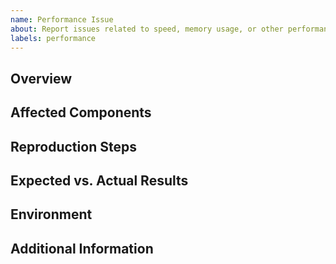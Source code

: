 ```yaml
---
name: Performance Issue
about: Report issues related to speed, memory usage, or other performance problems.
labels: performance
---
```


## Overview

<!-- Briefly describe the performance issue. What is slowing down, what should be improved? -->

## Affected Components

<!-- Identify which parts of the codebase are affected. If specific routes, endpoints, or UI components, please specify. -->

## Reproduction Steps

<!-- Provide steps to reproduce the performance issue. The more detail, the better. -->

## Expected vs. Actual Results

<!-- Describe what you expected to happen versus what actually happened. Include any metrics if possible (response times, memory usage, etc.). -->

## Environment

<!-- If applicable, please provide details about your environment:

-   OS:
-   Browser (if applicable):
-   Other relevant software versions:
-->

## Additional Information

<!-- Add any other context or information to help identify or resolve the performance issue. -->
